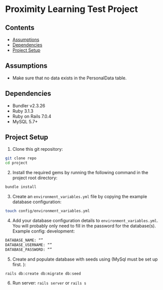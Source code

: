 # Proximity Learning Test Project

## Contents

- [Assumptions](#assumptions)
- [Dependencies](#dependencies)
- [Project Setup](#project-setup)

## Assumptions

- Make sure that no data exists in the PersonalData table.

## Dependencies

- Bundler v2.3.26
- Ruby 3.1.3
- Ruby on Rails 7.0.4
- MySQL 5.7+

## Project Setup

1. Clone this git repository:

```bash
git clone repo
cd project
```

2. Install the required gems by running the following command in the project root directory:

```bash
bundle install
```

3. Create an `environment_variables.yml` file by copying the example database configuration:

```bash
touch config/environment_variables.yml
```

4. Add your database configuration details to `environment_variables.yml`. You will probably only need to fill in the password for the database(s).
   Example config: development:

```bash
DATABASE_NAME: “”
DATABASE_USERNAME: “”
DATABASE_PASSWORD: “”
```

5. Create and populate database with seeds using (MySql must be set up first. ):

```
rails db:create db:migrate db:seed
```

6. Run server: `rails server` or `rails s`
